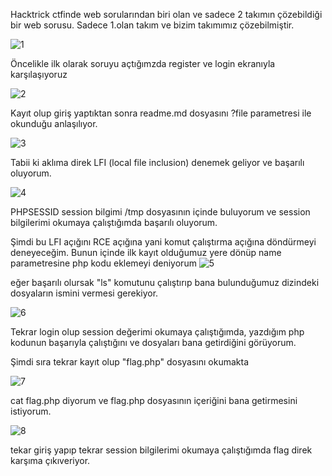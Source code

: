 Hacktrick ctfinde web sorularından biri olan ve sadece 2 takımın çözebildiği bir web sorusu. Sadece 1.olan takım ve bizim takımımız çözebilmiştir.

![1](https://github.com/djedfj40/hacktrick-web-write_up/assets/24505484/2027f7b5-5b85-4d57-81de-2f928fe6080f)

Öncelikle ilk olarak soruyu açtığımzda register ve login ekranıyla karşılaşıyoruz

![2](https://github.com/djedfj40/hacktrick-web-write_up/assets/24505484/4ebde4a0-a44e-42f0-9150-702df6097287)


Kayıt olup giriş yaptıktan sonra readme.md dosyasını ?file parametresi ile okunduğu anlaşılıyor.

![3](https://github.com/djedfj40/hacktrick-web-write_up/assets/24505484/088ac4fa-fdbf-4dcd-b6bc-20d54ec8bb11)

Tabii ki aklıma direk LFI (local file inclusion) denemek geliyor ve başarılı oluyorum.


![4](https://github.com/djedfj40/hacktrick-web-write_up/assets/24505484/7e285f4b-29c0-4cf4-b3a3-1ac1a48080ca)

PHPSESSID session bilgimi /tmp dosyasının içinde buluyorum ve session bilgilerimi okumaya çalıştığımda başarılı oluyorum.

Şimdi bu LFI açığını RCE açığına yani komut çalıştırma açığına döndürmeyi deneyeceğim. Bunun içinde ilk kayıt olduğumuz yere dönüp name parametresine php kodu eklemeyi deniyorum
![5](https://github.com/djedfj40/hacktrick-web-write_up/assets/24505484/1501b60e-f302-4854-9de0-58067b684653)

eğer başarılı olursak "ls" komutunu çalıştırıp bana bulunduğumuz dizindeki dosyaların ismini vermesi gerekiyor.

![6](https://github.com/djedfj40/hacktrick-web-write_up/assets/24505484/03d4ab62-e611-4446-89a2-e0dee323906e)

Tekrar login olup session değerimi okumaya çalıştığımda, yazdığım php kodunun başarıyla çalıştığını ve dosyaları bana getirdiğini görüyorum.

Şimdi sıra tekrar kayıt olup "flag.php" dosyasını okumakta

![7](https://github.com/djedfj40/hacktrick-web-write_up/assets/24505484/abe383d3-cc80-4658-b399-00abfe1be4a9)

cat flag.php diyorum ve flag.php dosyasının içeriğini bana getirmesini istiyorum.

![8](https://github.com/djedfj40/hacktrick-web-write_up/assets/24505484/e548084b-239c-499a-b003-654fb6e8ab90)

tekar giriş yapıp tekrar session bilgilerimi okumaya çalıştığımda flag direk karşıma çıkıveriyor.


